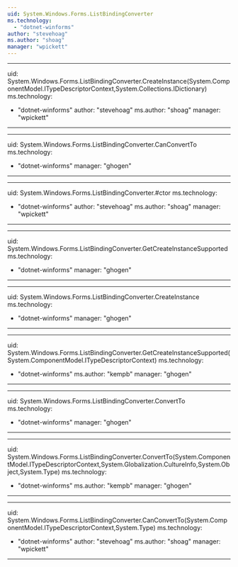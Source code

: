 ```yaml
---
uid: System.Windows.Forms.ListBindingConverter
ms.technology: 
  - "dotnet-winforms"
author: "stevehoag"
ms.author: "shoag"
manager: "wpickett"
---
```


---
uid: System.Windows.Forms.ListBindingConverter.CreateInstance(System.ComponentModel.ITypeDescriptorContext,System.Collections.IDictionary)
ms.technology: 
  - "dotnet-winforms"
author: "stevehoag"
ms.author: "shoag"
manager: "wpickett"
---

---
uid: System.Windows.Forms.ListBindingConverter.CanConvertTo
ms.technology: 
  - "dotnet-winforms"
manager: "ghogen"
---

---
uid: System.Windows.Forms.ListBindingConverter.#ctor
ms.technology: 
  - "dotnet-winforms"
author: "stevehoag"
ms.author: "shoag"
manager: "wpickett"
---

---
uid: System.Windows.Forms.ListBindingConverter.GetCreateInstanceSupported
ms.technology: 
  - "dotnet-winforms"
manager: "ghogen"
---

---
uid: System.Windows.Forms.ListBindingConverter.CreateInstance
ms.technology: 
  - "dotnet-winforms"
manager: "ghogen"
---

---
uid: System.Windows.Forms.ListBindingConverter.GetCreateInstanceSupported(System.ComponentModel.ITypeDescriptorContext)
ms.technology: 
  - "dotnet-winforms"
ms.author: "kempb"
manager: "ghogen"
---

---
uid: System.Windows.Forms.ListBindingConverter.ConvertTo
ms.technology: 
  - "dotnet-winforms"
manager: "ghogen"
---

---
uid: System.Windows.Forms.ListBindingConverter.ConvertTo(System.ComponentModel.ITypeDescriptorContext,System.Globalization.CultureInfo,System.Object,System.Type)
ms.technology: 
  - "dotnet-winforms"
ms.author: "kempb"
manager: "ghogen"
---

---
uid: System.Windows.Forms.ListBindingConverter.CanConvertTo(System.ComponentModel.ITypeDescriptorContext,System.Type)
ms.technology: 
  - "dotnet-winforms"
author: "stevehoag"
ms.author: "shoag"
manager: "wpickett"
---
